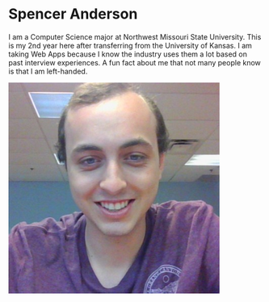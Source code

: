 # Spencer Anderson
#### 
I am a Computer Science major at Northwest Missouri State University. This is my 2nd year here after transferring from the University of Kansas. I am taking Web Apps because I know the industry uses them a lot based on past interview experiences. A fun fact about me that not many people know is that I am left-handed. 

![This is what I look like.](photo.jfif)
